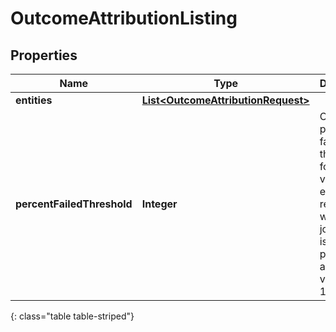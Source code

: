 # OutcomeAttributionListing


## Properties

| Name | Type | Description | Notes |
| ------------ | ------------- | ------------- | ------------- |
| **entities** | [**List&lt;OutcomeAttributionRequest&gt;**](OutcomeAttributionRequest) |  |  |
| **percentFailedThreshold** | **Integer** | Optional percent failed threshold for validation errors; if reached will halt the job. Default is 5 percent, allowed values 0 to 100. |  [optional] |
{: class="table table-striped"}



